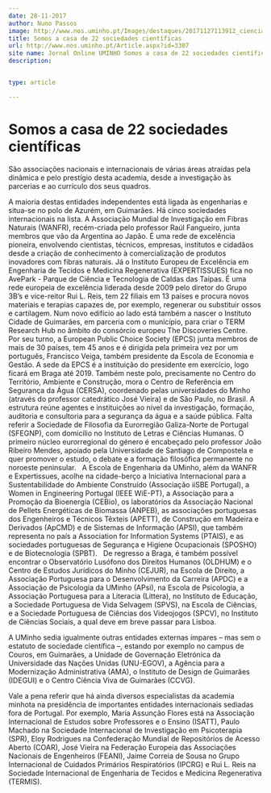 ```yaml
---
date: 28-11-2017
author: Nuno Passos
image: http://www.nos.uminho.pt/Images/destaques/20171127113912_ciencia.jpg
title: Somos a casa de 22 sociedades científicas
url: http://www.nos.uminho.pt/Article.aspx?id=3307
site name: Jornal Online UMINHO Somos a casa de 22 sociedades científicas
description: 


type: article

---
```

# Somos a casa de 22 sociedades científicas


  

São associações nacionais e internacionais de várias áreas atraídas pela dinâmica e pelo prestígio desta academia, desde a investigação às parcerias e ao currículo dos seus quadros.

A maioria destas entidades independentes está ligada às engenharias e situa-se no polo de Azurém, em Guimarães. Há cinco sociedades internacionais na lista. A Associação Mundial de Investigação em Fibras Naturais (WANFR), recém-criada pelo professor Raúl Fangueiro, junta membros que vão da Argentina ao Japão. É uma rede de excelência pioneira, envolvendo cientistas, técnicos, empresas, institutos e cidadãos desde a criação de conhecimento à comercialização de produtos inovadores com fibras naturais. Já o Instituto Europeu de Excelência em Engenharia de Tecidos e Medicina Regenerativa (EXPERTISSUES) fica no AvePark - Parque de Ciência e Tecnologia de Caldas das Taipas. É uma rede europeia de excelência liderada desde 2009 pelo diretor do Grupo 3B’s e vice-reitor Rui L. Reis, tem 22 filiais em 13 países e procura novos materiais e terapias capazes de, por exemplo, regenerar ou substituir ossos e cartilagem. Num novo edifício ao lado está também a nascer o Instituto Cidade de Guimarães, em parceria com o município, para criar o TERM Research Hub no âmbito do consórcio europeu The Discoveries Centre.
 
Por seu turno, a European Public Choice Society (EPCS) junta membros de mais de 30 países, tem 45 anos e é dirigida pela primeira vez por um português, Francisco Veiga, também presidente da Escola de Economia e Gestão. A sede da EPCS é a instituição do presidente em exercício, logo ficará em Braga até 2019. Também neste polo, precisamente no Centro do Território, Ambiente e Construção, mora o Centro de Referência em Segurança da Água (CERSA), coordenado pelas universidades do Minho (através do professor catedrático José Vieira) e de São Paulo, no Brasil. A estrutura reúne agentes e instituições ao nível da investigação, formação, auditoria e consultoria para a segurança da água e a saúde pública. Falta referir a Sociedade de Filosofia da Eurorregião Galiza-Norte de Portugal (SFEGNP), com domicílio no Instituto de Letras e Ciências Humanas. O primeiro núcleo eurorregional do género é encabeçado pelo professor João Ribeiro Mendes, apoiado pela Universidade de Santiago de Compostela e quer promover o estudo, o debate e a formação filosófica permanente no noroeste peninsular.
 
A Escola de Engenharia da UMinho, além da WANFR e Expertissues, acolhe na cidade-berço a Iniciativa Internacional para a Sustentabilidade do Ambiente Construído (Associação iiSBE Portugal), a Women in Engineering Portugal (IEEE WiE-PT), a Associação para a Promoção da Bioenergia (CEBio), os laboratórios da Associação Nacional de Pellets Energéticas de Biomassa (ANPEB), as associações portuguesas dos Engenheiros e Técnicos Têxteis (APETT), de Construção em Madeira e Derivados (ApCMD) e de Sistemas de Informação (APSI), que também representa no país a Association for Information Systems (PTAIS), e as sociedades portuguesas de Segurança e Higiene Ocupacionais (SPOSHO) e de Biotecnologia (SPBT).
 
De regresso a Braga, é também possível encontrar o Observatório Lusófono dos Direitos Humanos (OLDHUM) e o Centro de Estudos Jurídicos do Minho (CEJUR), na Escola de Direito, a Associação Portuguesa para o Desenvolvimento da Carreira (APDC) e a Associação de Psicologia da UMinho (APsi), na Escola de Psicologia, a Associação Portuguesa para a Literacia (Littera), no Instituto de Educação, a Sociedade Portuguesa de Vida Selvagem (SPVS), na Escola de Ciências, e a Sociedade Portuguesa de Ciências dos Videojogos (SPCV), no Instituto de Ciências Sociais, a qual deve em breve passar para Lisboa.

A UMinho sedia igualmente outras entidades externas ímpares – mas sem o estatuto de sociedade científica –, estando por exemplo no campus de Couros, em Guimarães, a Unidade de Governação Eletrónica da Universidade das Nações Unidas (UNU-EGOV), a Agência para a Modernização Administrativa (AMA), o Instituto de Design de Guimarães (IDEGUI) e o Centro Ciência Viva de Guimarães (CCVG).

Vale a pena referir que há ainda diversos especialistas da academia minhota na presidência de importantes entidades internacionais sediadas fora de Portugal. Por exemplo, Maria Assunção Flores está na Associação Internacional de Estudos sobre Professores e o Ensino (ISATT), Paulo Machado na Sociedade Internacional de Investigação em Psicoterapia (SPR), Eloy Rodrigues na Confederação Mundial de Repositórios de Acesso Aberto (COAR), José Vieira na Federação Europeia das Associações Nacionais de Engenheiros (FEANI), Jaime Correia de Sousa no Grupo Internacional de Cuidados Primários Respiratórios (IPCRG) e Rui L. Reis na Sociedade Internacional de Engenharia de Tecidos e Medicina Regenerativa (TERMIS). 

